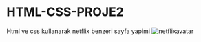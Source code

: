 # HTML-CSS-PROJE2
Html ve css kullanarak netflix benzeri sayfa yapimi
![netflixavatar](https://user-images.githubusercontent.com/101066816/193136306-3e1ee044-fe42-4759-ba6c-21e3462d5440.png)
